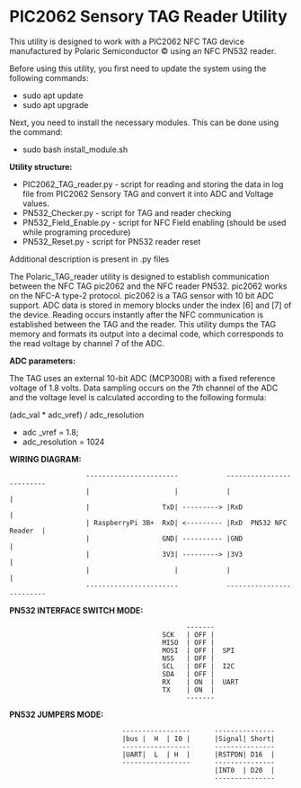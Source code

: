 # PIC2062 Sensory TAG Reader Utility

This utility is designed to work with a PIC2062 NFC TAG device manufactured by Polaric Semiconductor © using an NFC PN532 reader. 

Before using this utility, you first need to update the system using the following commands:

 - sudo apt update
 - sudo apt upgrade

Next, you need to install the necessary modules. This can be done using the command:

 - sudo bash install_module.sh

**Utility structure:**

 - PIC2062_TAG_reader.py - script for reading and storing the data in log file from PIC2062 Sensory TAG and convert it into ADC and Voltage values.
 - PN532_Checker.py - script for TAG and reader checking
 - PN532_Field_Enable.py - script for NFC Field enabling (should be used while programing procedure)
 - PN532_Reset.py - script for PN532 reader reset

Additional description is present in .py files

The Polaric_TAG_reader utility is designed to establish communication between the NFC TAG pic2062 and the NFC reader PN532.
pic2062 works on the NFC-A type-2 protocol.
pic2062 is a TAG sensor with 10 bit ADC support.
ADC data is stored in memory blocks under the index [6] and [7] of the device.
Reading occurs instantly after the NFC communication is established between the TAG and the reader.
This utility dumps the TAG memory and formats its output into a decimal code, which corresponds to the read voltage by channel 7 of the ADC.

**ADC parameters:**

The TAG uses an external 10-bit ADC (MCP3008) with a fixed reference voltage of 1.8 volts. 
Data sampling occurs on the 7th channel of the ADC and the voltage level is calculated according to the following formula:

(adc_val * adc_vref) / adc_resolution 
- adc _vref = 1.8; 
- adc_resolution = 1024 

**WIRING DIAGRAM:**

                       -----------------------            -------------------------
                       |                     |            |                       |
                       |                  TxD| ---------> |RxD                    |
                       | RaspberryPi 3B+  RxD| <--------- |RxD  PN532 NFC Reader  |
                       |                  GND| ---------- |GND                    |
                       |                  3V3| ---------> |3V3                    |
                       |                     |            |                       |
                       -----------------------            -------------------------

**PN532 INTERFACE SWITCH MODE:**

                                                -------
                                          SCK   | OFF |
                                          MISO  | OFF |  
                                          MOSI  | OFF |  SPI
                                          NSS   | OFF |  
                                          SCL   | OFF |  I2C
                                          SDA   | OFF |
                                          RX    | ON  |  UART
                                          TX    | ON  |
                                                -------

**PN532 JUMPERS MODE:**

                                -----------------      ---------------
                                |bus |  H  | I0 |      |Signal| Short|
                                -----------------      ---------------
                                |UART|  L  | H  |      |RSTPDN| D16  |
                                -----------------      ---------------
                                                       |INT0  | D20  |
                                                       ---------------
